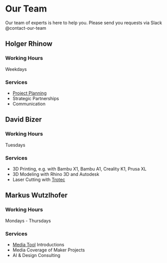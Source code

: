 # Our Team

Our team of experts is here to help you. Please send you requests via Slack @contact-our-team

## Holger Rhinow

### Working Hours

Weekdays

### Services 

- [Project Planning](../projects/projects.md)
- Strategic Partnerships
- Communication

## David Bizer

### Working Hours

Tuesdays

### Services

- 3D Printing, e.g. with Bambu X1, Bambu A1, Creality K1, Prusa XL
- 3D Modeling with Rhino 3D and Autodesk
- Laser Cutting with [Trotec](../tools/tools.md)

## Markus Wutzlhofer

### Working Hours

Mondays - Thursdays

### Services

- [Media Tool](../tools/media-tools.md) Introductions
- Media Coverage of Maker Projects
- AI & Design Consulting
